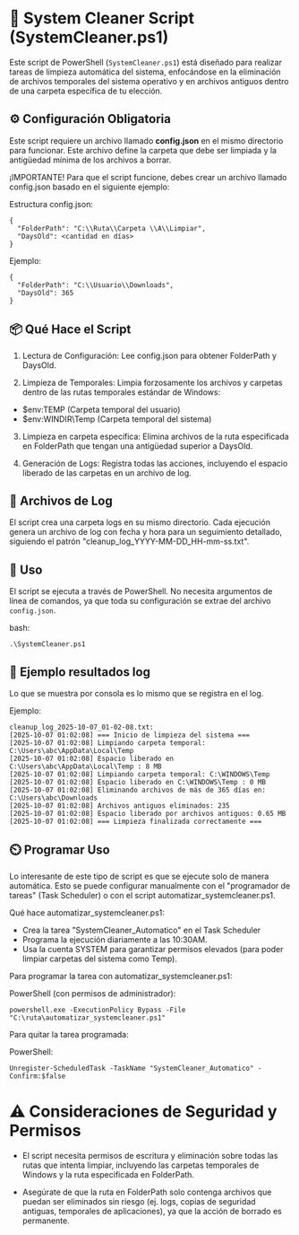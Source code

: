 # 🧹 System Cleaner Script (SystemCleaner.ps1)

Este script de PowerShell (`SystemCleaner.ps1`) está diseñado para realizar tareas de limpieza automática del sistema, enfocándose en la eliminación de archivos temporales del sistema operativo y en archivos antiguos dentro de una carpeta específica de tu elección.

## ⚙️ Configuración Obligatoria

Este script requiere un archivo llamado **config.json** en el mismo directorio para funcionar. Este archivo define la carpeta que debe ser limpiada y la antigüedad mínima de los archivos a borrar.

¡IMPORTANTE! Para que el script funcione, debes crear un archivo llamado config.json basado en el siguiente ejemplo:

Estructura config.json:
```
{
  "FolderPath": "C:\\Ruta\\Carpeta \\A\\Limpiar",
  "DaysOld": <cantidad en días>
}
```

Ejemplo:
```
{
  "FolderPath": "C:\\Usuario\\Downloads",
  "DaysOld": 365
}
```

## 📦 Qué Hace el Script
1. Lectura de Configuración: Lee config.json para obtener FolderPath y DaysOld.

2. Limpieza de Temporales: Limpia forzosamente los archivos y carpetas dentro de las rutas temporales estándar de Windows:

- $env:TEMP (Carpeta temporal del usuario)
- $env:WINDIR\Temp (Carpeta temporal del sistema)

3. Limpieza en carpeta específica: Elimina archivos de la ruta especificada en FolderPath que tengan una antigüedad superior a DaysOld.

4. Generación de Logs: Registra todas las acciones, incluyendo el espacio liberado de las carpetas en un archivo de log.

## 📜 Archivos de Log
El script crea una carpeta logs en su mismo directorio. Cada ejecución genera un archivo de log con fecha y hora para un seguimiento detallado, siguiendo el patrón "cleanup_log_YYYY-MM-DD_HH-mm-ss.txt".

## 🚀 Uso

El script se ejecuta a través de PowerShell. No necesita argumentos de línea de comandos, ya que toda su configuración se extrae del archivo `config.json`.

bash:
```
.\SystemCleaner.ps1
```

## 📖 Ejemplo resultados log

Lo que se muestra por consola es lo mismo que se registra en el log. 

Ejemplo:
```
cleanup_log_2025-10-07_01-02-08.txt:
[2025-10-07 01:02:08] === Inicio de limpieza del sistema ===
[2025-10-07 01:02:08] Limpiando carpeta temporal: C:\Users\abc\AppData\Local\Temp
[2025-10-07 01:02:08] Espacio liberado en C:\Users\abc\AppData\Local\Temp : 8 MB
[2025-10-07 01:02:08] Limpiando carpeta temporal: C:\WINDOWS\Temp
[2025-10-07 01:02:08] Espacio liberado en C:\WINDOWS\Temp : 0 MB
[2025-10-07 01:02:08] Eliminando archivos de más de 365 días en: C:\Users\abc\Downloads
[2025-10-07 01:02:08] Archivos antiguos eliminados: 235
[2025-10-07 01:02:08] Espacio liberado por archivos antiguos: 0.65 MB
[2025-10-07 01:02:08] === Limpieza finalizada correctamente ===
```

## ⏲️ Programar Uso

Lo interesante de este tipo de script es que se ejecute solo de manera automática. Esto se puede configurar manualmente con el "programador de tareas" (Task Scheduler) o con el script automatizar_systemcleaner.ps1. 

Qué hace automatizar_systemcleaner.ps1:
- Crea la tarea "SystemCleaner_Automatico" en el Task Scheduler
- Programa la ejecución diariamente a las 10:30AM.
- Usa la cuenta SYSTEM para garantizar permisos elevados (para poder limpiar carpetas del sistema como Temp).

Para programar la tarea con automatizar_systemcleaner.ps1:

PowerShell (con permisos de administrador):
```
powershell.exe -ExecutionPolicy Bypass -File "C:\ruta\automatizar_systemcleaner.ps1"
```

Para quitar la tarea programada:

PowerShell:
```
Unregister-ScheduledTask -TaskName "SystemCleaner_Automatico" -Confirm:$false
```

# ⚠️ Consideraciones de Seguridad y Permisos
- El script necesita permisos de escritura y eliminación sobre todas las rutas que intenta limpiar, incluyendo las carpetas temporales de Windows y la ruta especificada en FolderPath.

- Asegúrate de que la ruta en FolderPath solo contenga archivos que puedan ser eliminados sin riesgo (ej. logs, copias de seguridad antiguas, temporales de aplicaciones), ya que la acción de borrado es permanente.
